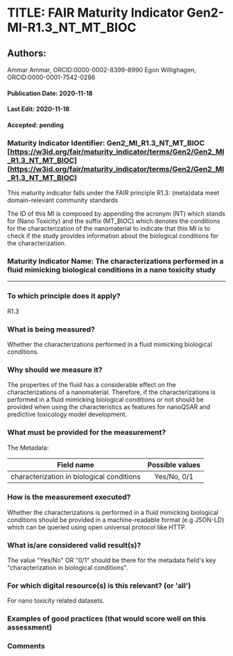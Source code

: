 # TITLE:  FAIR Maturity Indicator Gen2-MI-R1.3_NT_MT_BIOC

## Authors: 
Ammar Ammar, ORCID:0000-0002-8399-8990
Egon Willighagen, ORCID:0000-0001-7542-0286

#### Publication Date: 2020-11-18
#### Last Edit: 2020-11-18
#### Accepted: pending


### Maturity Indicator Identifier: Gen2_MI_R1.3_NT_MT_BIOC [https://w3id.org/fair/maturity_indicator/terms/Gen2/Gen2_MI_R1.3_NT_MT_BIOC](https://w3id.org/fair/maturity_indicator/terms/Gen2/Gen2_MI_R1.3_NT_MT_BIOC)

This maturity indicator falls under the FAIR principle R1.3:
(meta)data meet domain-relevant community standards

The ID of this MI is composed by appending the acronym (NT) which stands for (Nano Toxicity) and the suffix (MT_BIOC) which denotes the conditions for the characterization of the nanomaterial to indicate that this MI is to check if the study provides information about the biological conditions for the characterization. 

### Maturity Indicator Name:  The characterizations performed in a fluid mimicking biological conditions in a nano toxicity study

----

### To which principle does it apply?  
R1.3

### What is being measured?
Whether the characterizations performed in a fluid mimicking biological conditions.

### Why should we measure it?
The properties of the fluid has a considerable effect on the characterizations  of a nanomaterial. Therefore, if the characterizations is performed in a fluid mimicking biological conditions or not should be provided when using the characteristics as features for nanoQSAR and predictive toxicology model development.



### What must be provided for the measurement?
The Metadata: 

| Field name                                | Possible values |
| ----------------------------------------- | :-------------: |
| characterization in biological conditions |   Yes/No, 0/1   |



### How is the measurement executed?

Whether the characterizations is performed in a fluid mimicking biological conditions should be provided in a machine-readable format (e.g JSON-LD) which can be queried using open universal protocol like HTTP.


### What is/are considered valid result(s)?
The value "Yes/No" OR "0/1" should be there for the metadata field's key "characterization in biological conditions".

### For which digital resource(s) is this relevant? (or 'all')
For nano toxicity related datasets. 

### Examples of good practices (that would score well on this assessment)


### Comments

